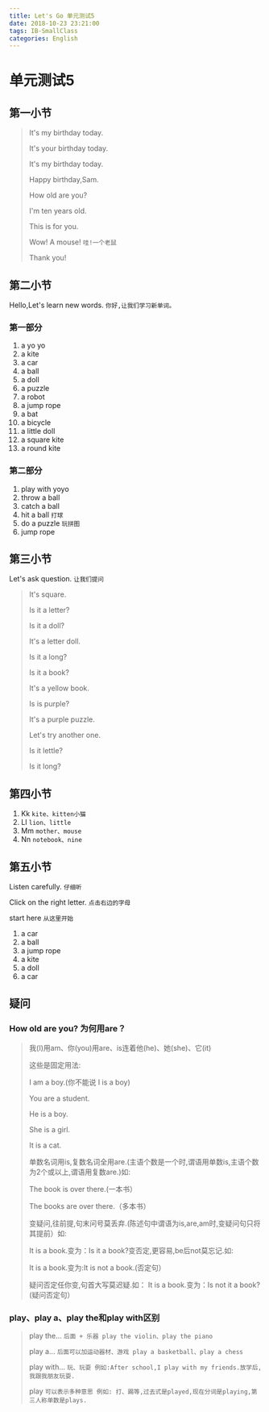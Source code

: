```yaml
---
title: Let's Go 单元测试5
date: 2018-10-23 23:21:00
tags: IB-SmallClass
categories: English
---
```



# 单元测试5

## 第一小节

> It's my birthday today.
> 
> It's your birthday today.
> 
> It's my birthday today.
> 
> Happy birthday,Sam.
> 
> How old are you?
> 
> I'm ten years old.
> 
> This is for you.
> 
> Wow! A mouse! `哇!一个老鼠`
> 
> Thank you!


## 第二小节

Hello,Let's learn new words. `你好,让我们学习新单词。`

### 第一部分

1. a yo yo
2. a kite
3. a car
4. a ball
5. a doll
6. a puzzle
7. a robot
8. a jump rope
9. a bat
10. a bicycle
11. a little doll
12. a square kite
13. a round kite

### 第二部分

1. play with yoyo 
2. throw a ball
3. catch a ball
4. hit a ball `打球`
5. do a puzzle `玩拼图`
6. jump rope

## 第三小节

Let's ask question. `让我们提问`

> It's square.
> 
> Is it a letter?
> 
> Is it a doll?
> 
> It's a letter doll.
> 
> Is it a long?
> 
> Is it a book?
> 
> It's a yellow book.
> 
> Is is purple?
> 
> It's a purple puzzle.
> 
> Let's try another one.
> 
> Is it lettle?
> 
> Is it long?


## 第四小节

1. Kk `kite、kitten小猫`
2. Ll `lion、little`
3. Mm `mother、mouse`
4. Nn `notebook、nine`


## 第五小节

Listen carefully. `仔细听`

Click on the right letter. `点击右边的字母`

start here `从这里开始`

1. a car
2. a ball
3. a jump rope
4. a kite
5. a doll
6. a car

## 疑问

### How old are you? 为何用are？

> 我(I)用am、你(you)用are、is连着他(he)、她(she)、它(it)
> 
> 这些是固定用法:
> 
> I am a boy.(你不能说 I is a boy)
> 
> You are a student.
> 
> He is a boy.
> 
> She is a girl.
> 
> It is a cat.
> 
> 单数名词用is,复数名词全用are.(主语个数是一个时,谓语用单数is,主语个数为2个或以上,谓语用复数are.)如:
> 
> The book is over there.(一本书）
> 
> The books are over there.（多本书）
> 
> 变疑问,往前提,句末问号莫丢弃.(陈述句中谓语为is,are,am时,变疑问句只将其提前）如:
> 
> It is a book.变为：Is it a book?变否定,更容易,be后not莫忘记.如:
> 
> It is a book.变为:It is not a book.(否定句）
> 
> 疑问否定任你变,句首大写莫迟疑.如：
> It is a book.变为：Is not it a book?(疑问否定句）

### play、play a、play the和play with区别

> play the...  `后面 + 乐器 play the violin、play the piano`
> 
> play a... `后面可以加运动器材、游戏 play a basketball、play a chess`
> 
> play with... `玩、玩耍 例如:After school,I play with my friends.放学后,我跟我朋友玩耍.`
> 
> play `可以表示多种意思 例如: 打、踢等,过去式是played,现在分词是playing,第三人称单数是plays.`